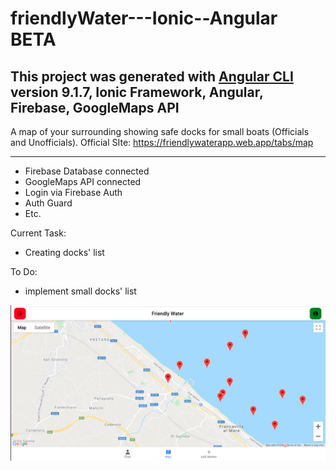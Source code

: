 # friendlyWater---Ionic--Angular BETA

This project was generated with 
[Angular CLI](https://github.com/angular/angular-cli) version 9.1.7,
Ionic Framework,
Angular,
Firebase,
GoogleMaps API
---

A map of your surrounding showing safe docks for small boats (Officials and Unofficials).
Official SIte: https://friendlywaterapp.web.app/tabs/map

---

- Firebase Database connected
- GoogleMaps API connected
- Login via Firebase Auth
- Auth Guard
- Etc.

Current Task:
- Creating docks' list

To Do:
- implement small docks' list

![image](/friendlyWater.png?raw=true)

